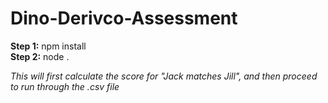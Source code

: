 # Dino-Derivco-Assessment

**Step 1:** npm install <br>
**Step 2:** node .

*This will first calculate the score for "Jack matches Jill", and then proceed to run through the .csv file*
